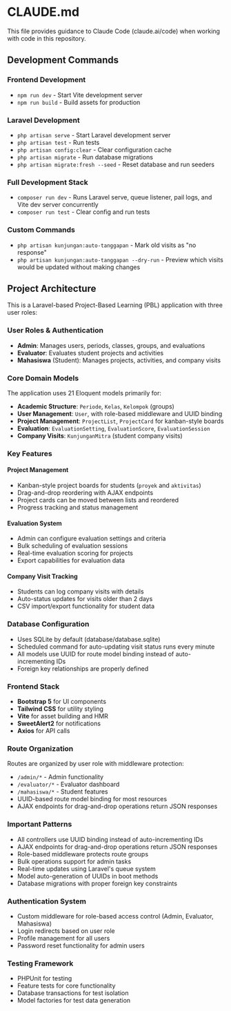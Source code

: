 # CLAUDE.md

This file provides guidance to Claude Code (claude.ai/code) when working with code in this repository.

## Development Commands

### Frontend Development
- `npm run dev` - Start Vite development server
- `npm run build` - Build assets for production

### Laravel Development
- `php artisan serve` - Start Laravel development server
- `php artisan test` - Run tests
- `php artisan config:clear` - Clear configuration cache
- `php artisan migrate` - Run database migrations
- `php artisan migrate:fresh --seed` - Reset database and run seeders

### Full Development Stack
- `composer run dev` - Runs Laravel serve, queue listener, pail logs, and Vite dev server concurrently
- `composer run test` - Clear config and run tests

### Custom Commands
- `php artisan kunjungan:auto-tanggapan` - Mark old visits as "no response"
- `php artisan kunjungan:auto-tanggapan --dry-run` - Preview which visits would be updated without making changes

## Project Architecture

This is a Laravel-based Project-Based Learning (PBL) application with three user roles:

### User Roles & Authentication
- **Admin**: Manages users, periods, classes, groups, and evaluations
- **Evaluator**: Evaluates student projects and activities
- **Mahasiswa** (Student): Manages projects, activities, and company visits

### Core Domain Models
The application uses 21 Eloquent models primarily for:
- **Academic Structure**: `Periode`, `Kelas`, `Kelompok` (groups)
- **User Management**: `User`, with role-based middleware and UUID binding
- **Project Management**: `ProjectList`, `ProjectCard` for kanban-style boards
- **Evaluation**: `EvaluationSetting`, `EvaluationScore`, `EvaluationSession`
- **Company Visits**: `KunjunganMitra` (student company visits)

### Key Features

#### Project Management
- Kanban-style project boards for students (`proyek` and `aktivitas`)
- Drag-and-drop reordering with AJAX endpoints
- Project cards can be moved between lists and reordered
- Progress tracking and status management

#### Evaluation System
- Admin can configure evaluation settings and criteria
- Bulk scheduling of evaluation sessions
- Real-time evaluation scoring for projects
- Export capabilities for evaluation data

#### Company Visit Tracking
- Students can log company visits with details
- Auto-status updates for visits older than 2 days
- CSV import/export functionality for student data

### Database Configuration
- Uses SQLite by default (database/database.sqlite)
- Scheduled command for auto-updating visit status runs every minute
- All models use UUID for route model binding instead of auto-incrementing IDs
- Foreign key relationships are properly defined

### Frontend Stack
- **Bootstrap 5** for UI components
- **Tailwind CSS** for utility styling
- **Vite** for asset building and HMR
- **SweetAlert2** for notifications
- **Axios** for API calls

### Route Organization
Routes are organized by user role with middleware protection:
- `/admin/*` - Admin functionality
- `/evaluator/*` - Evaluator dashboard
- `/mahasiswa/*` - Student features
- UUID-based route model binding for most resources
- AJAX endpoints for drag-and-drop operations return JSON responses

### Important Patterns
- All controllers use UUID binding instead of auto-incrementing IDs
- AJAX endpoints for drag-and-drop operations return JSON responses
- Role-based middleware protects route groups
- Bulk operations support for admin tasks
- Real-time updates using Laravel's queue system
- Model auto-generation of UUIDs in boot methods
- Database migrations with proper foreign key constraints

### Authentication System
- Custom middleware for role-based access control (Admin, Evaluator, Mahasiswa)
- Login redirects based on user role
- Profile management for all users
- Password reset functionality for admin users

### Testing Framework
- PHPUnit for testing
- Feature tests for core functionality
- Database transactions for test isolation
- Model factories for test data generation